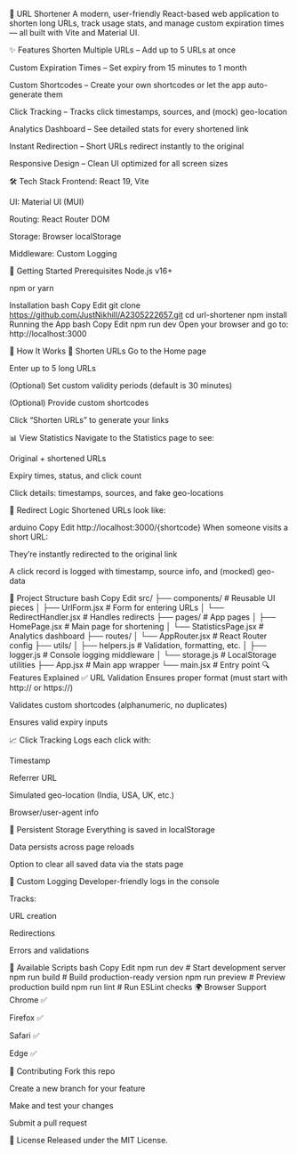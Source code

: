 🔗 URL Shortener
A modern, user-friendly React-based web application to shorten long URLs, track usage stats, and manage custom expiration times — all built with Vite and Material UI.

✨ Features
Shorten Multiple URLs – Add up to 5 URLs at once

Custom Expiration Times – Set expiry from 15 minutes to 1 month

Custom Shortcodes – Create your own shortcodes or let the app auto-generate them

Click Tracking – Tracks click timestamps, sources, and (mock) geo-location

Analytics Dashboard – See detailed stats for every shortened link

Instant Redirection – Short URLs redirect instantly to the original

Responsive Design – Clean UI optimized for all screen sizes

🛠 Tech Stack
Frontend: React 19, Vite

UI: Material UI (MUI)

Routing: React Router DOM

Storage: Browser localStorage

Middleware: Custom Logging

🚀 Getting Started
Prerequisites
Node.js v16+

npm or yarn

Installation
bash
Copy
Edit
git clone https://github.com/JustNikhill/A2305222657.git
cd url-shortener
npm install
Running the App
bash
Copy
Edit
npm run dev
Open your browser and go to: http://localhost:3000

🧪 How It Works
🔨 Shorten URLs
Go to the Home page

Enter up to 5 long URLs

(Optional) Set custom validity periods (default is 30 minutes)

(Optional) Provide custom shortcodes

Click “Shorten URLs” to generate your links

📊 View Statistics
Navigate to the Statistics page to see:

Original + shortened URLs

Expiry times, status, and click count

Click details: timestamps, sources, and fake geo-locations

🔁 Redirect Logic
Shortened URLs look like:

arduino
Copy
Edit
http://localhost:3000/{shortcode}
When someone visits a short URL:

They’re instantly redirected to the original link

A click record is logged with timestamp, source info, and (mocked) geo-data

📁 Project Structure
bash
Copy
Edit
src/
├── components/          # Reusable UI pieces
│   ├── UrlForm.jsx      # Form for entering URLs
│   └── RedirectHandler.jsx # Handles redirects
├── pages/               # App pages
│   ├── HomePage.jsx     # Main page for shortening
│   └── StatisticsPage.jsx # Analytics dashboard
├── routes/
│   └── AppRouter.jsx    # React Router config
├── utils/
│   ├── helpers.js       # Validation, formatting, etc.
│   ├── logger.js        # Console logging middleware
│   └── storage.js       # LocalStorage utilities
├── App.jsx              # Main app wrapper
└── main.jsx             # Entry point
🔍 Features Explained
✅ URL Validation
Ensures proper format (must start with http:// or https://)

Validates custom shortcodes (alphanumeric, no duplicates)

Ensures valid expiry inputs

📈 Click Tracking
Logs each click with:

Timestamp

Referrer URL

Simulated geo-location (India, USA, UK, etc.)

Browser/user-agent info

💾 Persistent Storage
Everything is saved in localStorage

Data persists across page reloads

Option to clear all saved data via the stats page

🧩 Custom Logging
Developer-friendly logs in the console

Tracks:

URL creation

Redirections

Errors and validations

🧪 Available Scripts
bash
Copy
Edit
npm run dev      # Start development server
npm run build    # Build production-ready version
npm run preview  # Preview production build
npm run lint     # Run ESLint checks
🌍 Browser Support
Chrome ✅

Firefox ✅

Safari ✅

Edge ✅

🤝 Contributing
Fork this repo

Create a new branch for your feature

Make and test your changes

Submit a pull request

📄 License
Released under the MIT License.
